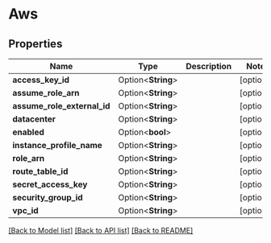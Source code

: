# Aws

## Properties

Name | Type | Description | Notes
------------ | ------------- | ------------- | -------------
**access_key_id** | Option<**String**> |  | [optional]
**assume_role_arn** | Option<**String**> |  | [optional]
**assume_role_external_id** | Option<**String**> |  | [optional]
**datacenter** | Option<**String**> |  | [optional]
**enabled** | Option<**bool**> |  | [optional]
**instance_profile_name** | Option<**String**> |  | [optional]
**role_arn** | Option<**String**> |  | [optional]
**route_table_id** | Option<**String**> |  | [optional]
**secret_access_key** | Option<**String**> |  | [optional]
**security_group_id** | Option<**String**> |  | [optional]
**vpc_id** | Option<**String**> |  | [optional]

[[Back to Model list]](../README.md#documentation-for-models) [[Back to API list]](../README.md#documentation-for-api-endpoints) [[Back to README]](../README.md)


